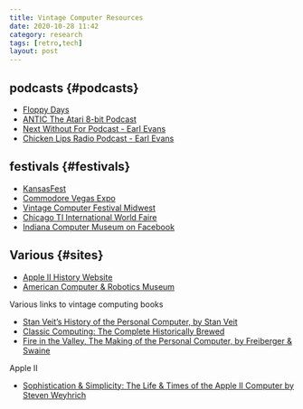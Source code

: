 ```yaml
---
title: Vintage Computer Resources 
date: 2020-10-28 11:42
category: research 
tags: [retro,tech]
layout: post
---
```


## podcasts {#podcasts}

  * [Floppy Days](https://floppydays.libsyn.com/)
  * [ANTIC The Atari 8-bit Podcast](https://ataripodcast.libsyn.com/)
  * [Next Without For Podcast - Earl Evans](http://www.cyberears.com/podcasts/podcast_6066.xml)
  * [Chicken Lips Radio Podcast - Earl Evans](http://www.cyberears.com/podcasts/podcast_6067.xml)

## festivals {#festivals}

  * [KansasFest](http://www.kansasfest.org/)
  * [Commodore Vegas Expo](http://www.portcommodore.com/dokuwiki/doku.php?id=commvex:start)
  * [Vintage Computer Festival Midwest](http://vcfmw.org/)
  * [Chicago TI International World Faire](http://www.chicagotiug.com/tiki-index.php?page=Faire)
  * [Indiana Computer Museum on Facebook](https://www.facebook.com/IndianaComputerMuseum?hc_location=stream)

## Various {#sites}

  * [Apple II History Website](http://apple2history.org/)
  * [American Computer & Robotics Museum](http://www.compustory.com/)

Various links to vintage computing books

  * [Stan Veit’s History of the Personal Computer, by Stan Veit](http://www.amazon.com/gp/product/1566640237)
  * [Classic Computing: The Complete Historically Brewed](https://www.amazon.com/Complete-Historically-Brewed-David-Greelish/dp/0615538126)
  * [Fire in the Valley, The Making of the Personal Computer, by Freiberger & Swaine](http://www.amazon.com/gp/product/0071358927)

Apple II

  * [Sophistication & Simplicity: The Life & Times of the Apple II Computer by Steven Weyhrich](http://www.amazon.com/Sophistication-Simplicity-Times-Apple-Computer/dp/0986832278)
